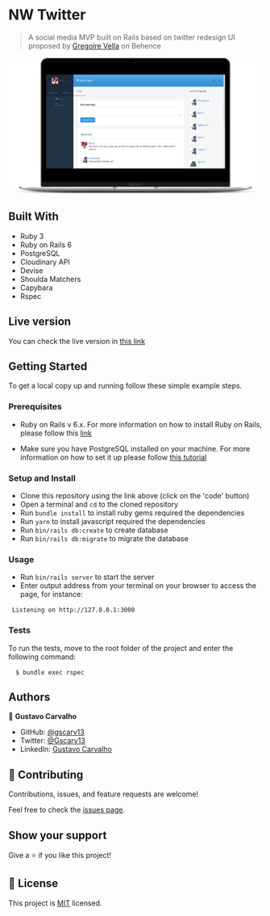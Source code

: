 # NW Twitter

> A social media MVP built on Rails based on twitter redesign UI proposed by [Gregoire Vella](https://www.behance.net/gallery/14286087/Twitter-Redesign-of-UI-details) on Behence

![](image/smartmockups_knga0jvw.png)

## Built With

- Ruby 3
- Ruby on Rails 6
- PostgreSQL
- Cloudinary API
- Devise
- Shoulda Matchers
- Capybara
- Rspec

## Live version

You can check the live version in [this link](http://nwtwitter.herokuapp.com/)

## Getting Started

To get a local copy up and running follow these simple example steps.

### Prerequisites

- Ruby on Rails v 6.x. For more information on how to install Ruby on Rails, please follow this [link](https://guides.rubyonrails.org/getting_started.html)

- Make sure you have PostgreSQL installed on your machine. For more information on how to set it up please follow [this tutorial](https://www.digitalocean.com/community/tutorials/how-to-install-and-use-postgresql-on-ubuntu-18-04)

### Setup and Install

- Clone this repository using the link above (click on the 'code' button)
- Open a terminal and `cd` to the cloned repository
- Run `bundle install` to install ruby gems required the dependencies
- Run `yarn` to install javascript required the dependencies
- Run `bin/rails db:create` to create database
- Run `bin/rails db:migrate` to migrate the database

### Usage

- Run `bin/rails server` to start the server
- Enter output address from your terminal on your browser to access the page, for instance:
```terminal
 Listening on http://127.0.0.1:3000
```

### Tests

To run the tests, move to the root folder of the project and enter the following command:
```terminal
  $ bundle exec rspec
```

## Authors

👤 **Gustavo Carvalho**

- GitHub: [@gscarv13](https://github.com/gscarv13)
- Twitter: [@Gscarv13](https://twitter.com/Gscarv13)
- LinkedIn: [Gustavo Carvalho](www.linkedin.com/in/gscarv13)

## 🤝 Contributing

Contributions, issues, and feature requests are welcome!

Feel free to check the [issues page](https://github.com/gscarv13/twitter-redesign/issues).

## Show your support

Give a ⭐️ if you like this project!

## 📝 License

This project is [MIT](LICENSE) licensed.
